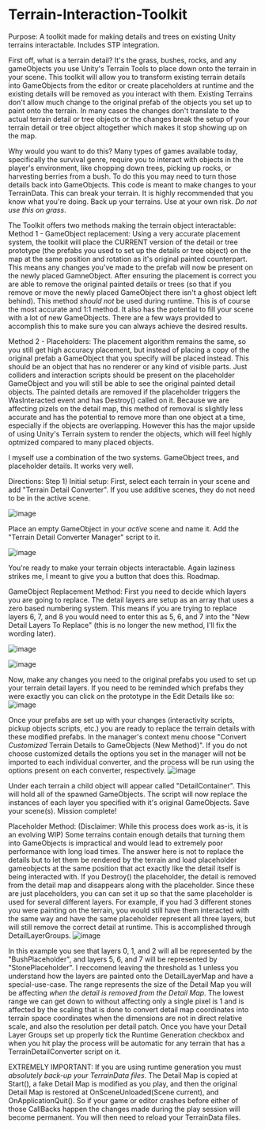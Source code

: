 # Terrain-Interaction-Toolkit
Purpose:
A toolkit made for making details and trees on existing Unity terrains interactable. Includes STP integration.

First off, what is a terrain detail? It's the grass, bushes, rocks, and any gameObjects you use Unity's Terrain Tools to place down onto the terrain in your scene. This toolkit will allow you to transform existing terrain details into GameObjects from the editor or create placeholders at runtime and the existing details will be removed as you interact with them. Existing Terrains don't allow much change to the original prefab of the objects you set up to paint onto the terrain. In many cases the changes don't translate to the actual terrain detail or tree objects or the changes break the setup of your terrain detail or tree object altogether which makes it stop showing up on the map.

Why would you want to do this? Many types of games available today, specifically the survival genre, require you to interact with objects in the player's environment, like chopping down trees, picking up rocks, or harvesting berries from a bush. To do this you may need to turn those details back into GameObjects.
This code is meant to make changes to your TerrainData. This can break your terrain. It is highly recommended that you know what you're doing.
Back up your terrains. Use at your own risk. _Do_ _not_ _use_ _this_ _on_ _grass_.

The Toolkit offers two methods making the terrain object interactable:
Method 1 - GameObject replacement:
Using a very accurate placement system, the toolkit will place the CURRENT version of the detail or tree prototype (the prefabs you used to set up the details or tree object) on the map at the same position and rotation as it's original painted counterpart. This means any changes you've made to the prefab will now be present on the newly placed GamneObject. After ensuring the placement is correct you are able to remove the original painted details or trees (so that if you remove or move the newly placed GameObject there isn't a ghost object left behind). This method _should_ _not_ be used during runtime. This is of course the most accurate and 1:1 method. It also has the potential to fill your scene with a lot of new GameObjects. There are a few ways provided to accomplish this to make sure you can always achieve the desired results.

Method 2 - Placeholders:
The placement algorithm remains the same, so you still get high accuracy placement, but instead of placing a copy of the original prefab a GameObject that you specify will be placed instead. This should be an object that has no renderer or any kind of visible parts. Just colliders and interaction scripts should be present on the placeholder GameObject and you will still be able to see the original painted detail objects. The painted details are removed if the placeholder triggers the WasInteracted event and has Destroy() called on it. Because we are affecting pizels on the detail map, this method of removal is slightly less accurate and has the potential to remove more than one object at a time, especially if the objects are overlapping. However this has the major upside of using Unity's Terrain system to render the objects, which will feel highly optmized compared to many placed objects.

I myself use a combination of the two systems. GameObject trees, and placeholder details. It works very well.

Directions:
Step 1) Initial setup: First, select each terrain in your scene and add "Terrain Detail Converter". If you use additive scenes, they do not need to be in the active scene.

![image](https://github.com/eorvedal/Terrain-Interaction-Toolkit/assets/44689074/4af5d4f4-d7cb-4704-b120-d34440dadd07)

Place an empty GameObject in your _active_ scene and name it. Add the "Terrain Detail Converter Manager" script to it.

![image](https://github.com/eorvedal/Terrain-Interaction-Toolkit/assets/44689074/1ea00bbd-0c43-4aed-9da6-dc720b61a86e)

You're ready to make your terrain objects interactable.
Again laziness strikes me, I meant to give you a button that does this. Roadmap. 

GameObject Replacement Method: First you need to decide which layers you are going to replace. The detail layers are setup as an array that uses a zero based numbering system. This means if you are trying to replace layers 6, 7, and 8 you would need to enter this as 5, 6, and 7 into the "New Detail Layers To Replace" (this is no longer the new method, I'll fix the wording later).

![image](https://github.com/eorvedal/Terrain-Interaction-Toolkit/assets/44689074/191273f1-d877-478b-a77c-ebbd6afef985)

![image](https://github.com/eorvedal/Terrain-Interaction-Toolkit/assets/44689074/71b6fc1c-4cf6-41a6-acf6-e17d1636e8f9)

Now, make any changes you need to the original prefabs you used to set up your terrain detail layers. If you need to be reminded which prefabs they were exactly you can click on the prototype in the Edit Details like so:
![image](https://github.com/eorvedal/Terrain-Interaction-Toolkit/assets/44689074/a7a07fe8-6cbc-4fce-af9c-34fdae0fd4e7)

Once your prefabs are set up with your changes (interactivity scripts, pickup objects scripts, etc.) you are ready to replace the terrain details with these modified prefabs. In the manager's context menu choose "Convert _Customized_ Terrain Details to GameObjects (New Method)". If you do not choose customized details the options you set in the manager will not be imported to each individual converter, and the process will be run using the options present on each converter, respectively.
![image](https://github.com/eorvedal/Terrain-Interaction-Toolkit/assets/44689074/78c92d47-64a1-460d-81ce-694988a8d2b6)

Under each terrain a child object will appear called "DetailContainer". This will hold all of the spawned GameObjects. The script will now replace the instances of each layer you specified with it's original GameObjects. Save your scene(s). Mission complete!

Placeholder Method: (Disclaimer: While this process does work as-is, it is an evolving WIP) Some terrains contain enough details that turning them into GameObjects is impractical and would lead to extremely poor performance with long load times. The answer here is not to replace the details but to let them be rendered by the terrain and load placeholder gameobjects at the same position that act exactly like the detail itself is being interacted with. If you Destroy() the placeholder, the detail is removed from the detail map and disappears along with the placeholder.
Since these are just placeholders, you can can set it up so that the same placeholder is used for several different layers. For example, if you had 3 different stones you were painting on the terrain, you would still have them interacted with the same way and have the same placeholder represent all three layers, but will still remove the correct detail at runtime. This is accomplished through DetailLayerGroups.
![image](https://github.com/eorvedal/Terrain-Interaction-Toolkit/assets/44689074/26abce80-550e-4c8c-a534-1cb45eb22e7b)

In this example you see that layers 0, 1, and 2 will all be represented by the "BushPlaceholder", and layers 5, 6, and 7 will be represented by "StonePlaceholder". I reccomend leaving the threshold as 1 unless you understand how the layers are painted onto the DetailLayerMap and have a special-use-case. The range represents the size of the Detail Map you will be affecting _when_ _the_ _detail_ _is_ _removed_ _from_ _the_ _Detail_ _Map_. The lowest range we can get down to without affecting only a single pixel is 1 and is affected by the scaling that is done to convert detail map coordinates into terrain space coordinates when the dimensions are not in direct relative scale, and also the resolution per detail patch.
Once you have your Detail Layer Groups set up properly tick the Runtime Generation checkbox and when you hit play the process will be automatic for any terrain that has a TerrainDetailConverter script on it.

EXTREMELY IMPORTANT: If you are using runtime generation you must _absolutely_ _back-up_ _your_ _TerrainData_ _files_. The Detail Map is copied at Start(), a fake Detail Map is modified as you play, and then the original Detail Map is restored at OnSceneUnloaded(Scene current), and OnApplicationQuit(). So if your game or editor crashes before either of those CallBacks happen the changes made during the play session will become permanent. You will then need to reload your TerrainData files.


